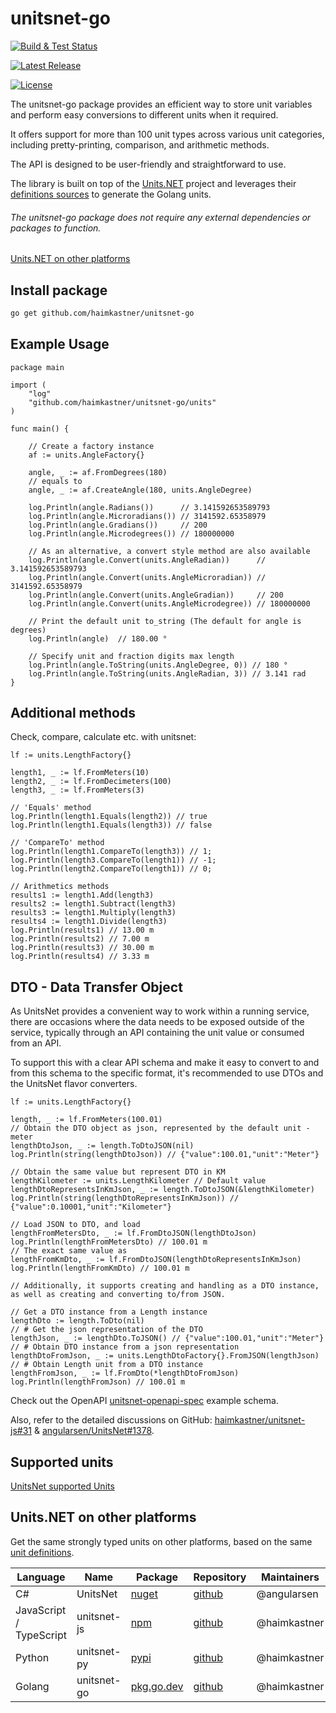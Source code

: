 # unitsnet-go

[![Build & Test Status](https://github.com/haimkastner/unitsnet-go/workflows/unitsnet-go/badge.svg?branch=main)](https://github.com/haimkastner/unitsnet-go/actions)

 [![Latest Release](https://img.shields.io/github/v/release/haimkastner/unitsnet-go)](https://github.com/haimkastner/unitsnet-go/releases) 


<!-- [![GitHub stars](https://img.shields.io/github/stars/haimkastner/unitsnet-go.svg?style=social&label=Stars)](https://github.com/haimkastner/unitsnet-go/stargazers)  -->
[![License](https://img.shields.io/github/license/haimkastner/unitsnet-go.svg?style=social)](https://github.com/haimkastner/unitsnet-go/blob/master/LICENSE)

The unitsnet-go package provides an efficient way to store unit variables and perform easy conversions to different units when it required. 

It offers support for more than 100 unit types across various unit categories, including pretty-printing, comparison, and arithmetic methods. 

The API is designed to be user-friendly and straightforward to use.

The library is built on top of the [Units.NET](https://github.com/angularsen/UnitsNet) project and leverages their [definitions sources](https://github.com/angularsen/UnitsNet/tree/master/Common/UnitDefinitions) to generate the Golang units.

###### The unitsnet-go package does not require any external dependencies or packages to function.

[Units.NET on other platforms](#unitsnet-on-other-platforms)

## Install package

```bash 
go get github.com/haimkastner/unitsnet-go
```

## Example Usage

```golang
package main

import (
    "log"
	"github.com/haimkastner/unitsnet-go/units"
)

func main() {

    // Create a factory instance
    af := units.AngleFactory{}
    
    angle, _ := af.FromDegrees(180)
    // equals to
    angle, _ := af.CreateAngle(180, units.AngleDegree)

    log.Println(angle.Radians())      // 3.141592653589793
    log.Println(angle.Microradians()) // 3141592.65358979
    log.Println(angle.Gradians())     // 200
    log.Println(angle.Microdegrees()) // 180000000

    // As an alternative, a convert style method are also available
    log.Println(angle.Convert(units.AngleRadian))      // 3.141592653589793
    log.Println(angle.Convert(units.AngleMicroradian)) // 3141592.65358979
    log.Println(angle.Convert(units.AngleGradian))     // 200
    log.Println(angle.Convert(units.AngleMicrodegree)) // 180000000

    // Print the default unit to_string (The default for angle is degrees)
    log.Println(angle)  // 180.00 °

    // Specify unit and fraction digits max length
    log.Println(angle.ToString(units.AngleDegree, 0)) // 180 °
    log.Println(angle.ToString(units.AngleRadian, 3)) // 3.141 rad
}

```

## Additional methods

Check, compare, calculate etc. with unitsnet:

```golang
lf := units.LengthFactory{}

length1, _ := lf.FromMeters(10)
length2, _ := lf.FromDecimeters(100)
length3, _ := lf.FromMeters(3)

// 'Equals' method
log.Println(length1.Equals(length2)) // true
log.Println(length1.Equals(length3)) // false

// 'CompareTo' method
log.Println(length1.CompareTo(length3)) // 1;
log.Println(length3.CompareTo(length1)) // -1;
log.Println(length2.CompareTo(length1)) // 0;

// Arithmetics methods
results1 := length1.Add(length3)
results2 := length1.Subtract(length3)
results3 := length1.Multiply(length3)
results4 := length1.Divide(length3)
log.Println(results1) // 13.00 m
log.Println(results2) // 7.00 m
log.Println(results3) // 30.00 m
log.Println(results4) // 3.33 m
```


## DTO - Data Transfer Object

As UnitsNet provides a convenient way to work within a running service, there are occasions where the data needs to be exposed outside of the service, typically through an API containing the unit value or consumed from an API.

To support this with a clear API schema and make it easy to convert to and from this schema to the specific format, it's recommended to use DTOs and the UnitsNet flavor converters.
```golang
lf := units.LengthFactory{}

length, _ := lf.FromMeters(100.01)
// Obtain the DTO object as json, represented by the default unit - meter
lengthDtoJson, _ := length.ToDtoJSON(nil)
log.Println(string(lengthDtoJson)) // {"value":100.01,"unit":"Meter"}

// Obtain the same value but represent DTO in KM
lengthKilometer := units.LengthKilometer // Default value
lengthDtoRepresentsInKmJson, _ := length.ToDtoJSON(&lengthKilometer)
log.Println(string(lengthDtoRepresentsInKmJson)) // {"value":0.10001,"unit":"Kilometer"}

// Load JSON to DTO, and load
lengthFromMetersDto, _ := lf.FromDtoJSON(lengthDtoJson)
log.Println(lengthFromMetersDto) // 100.01 m
// The exact same value as
lengthFromKmDto, _ := lf.FromDtoJSON(lengthDtoRepresentsInKmJson)
log.Println(lengthFromKmDto) // 100.01 m

// Additionally, it supports creating and handling as a DTO instance, as well as creating and converting to/from JSON.

// Get a DTO instance from a Length instance
lengthDto := length.ToDto(nil)
// # Get the json representation of the DTO
lengthJson, _ := lengthDto.ToJSON() // {"value":100.01,"unit":"Meter"}
// # Obtain DTO instance from a json representation
lengthDtoFromJson, _ := units.LengthDtoFactory{}.FromJSON(lengthJson)
// # Obtain Length unit from a DTO instance
lengthFromJson, _ := lf.FromDto(*lengthDtoFromJson)
log.Println(lengthFromJson) // 100.01 m
```

Check out the OpenAPI [unitsnet-openapi-spec](https://haimkastner.github.io/unitsnet-openapi-spec-example/) example schema.

Also, refer to the detailed discussions on GitHub: [haimkastner/unitsnet-js#31](https://github.com/haimkastner/unitsnet-js/issues/31) & [angularsen/UnitsNet#1378](https://github.com/angularsen/UnitsNet/issues/1378).

## Supported units

[UnitsNet supported Units](Units.md)


## Units.NET on other platforms

Get the same strongly typed units on other platforms, based on the same [unit definitions](/Common/UnitDefinitions).

| Language                   | Name        | Package                                           					 | Repository                                           | Maintainers  |
|----------------------------|-------------|---------------------------------------------------------------------|------------------------------------------------------|--------------|
| C#                         | UnitsNet    | [nuget](https://www.nuget.org/packages/UnitsNet/) 					 | [github](https://github.com/angularsen/UnitsNet)     | @angularsen  |
| JavaScript /<br>TypeScript | unitsnet-js | [npm](https://www.npmjs.com/package/unitsnet-js)  					 | [github](https://github.com/haimkastner/unitsnet-js) | @haimkastner |
| Python                     | unitsnet-py | [pypi](https://pypi.org/project/unitsnet-py)      					 | [github](https://github.com/haimkastner/unitsnet-py) | @haimkastner |
| Golang                     | unitsnet-go | [pkg.go.dev](https://pkg.go.dev/github.com/haimkastner/unitsnet-go) | [github](https://github.com/haimkastner/unitsnet-go) | @haimkastner |

